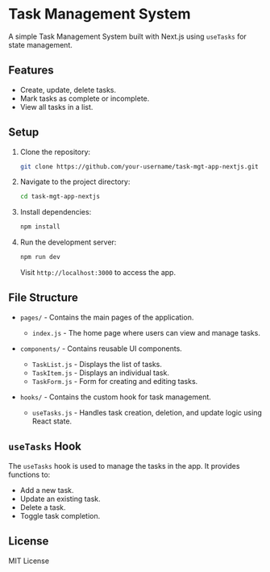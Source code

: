 # Task Management System

A simple Task Management System built with Next.js using `useTasks` for state management.

## Features
- Create, update, delete tasks.
- Mark tasks as complete or incomplete.
- View all tasks in a list.

## Setup

1. Clone the repository:
   ```bash
   git clone https://github.com/your-username/task-mgt-app-nextjs.git
   ```

2. Navigate to the project directory:
   ```bash
   cd task-mgt-app-nextjs
   ```

3. Install dependencies:
   ```bash
   npm install
   ```

4. Run the development server:
   ```bash
   npm run dev
   ```

   Visit `http://localhost:3000` to access the app.

## File Structure

- `pages/` - Contains the main pages of the application.
  - `index.js` - The home page where users can view and manage tasks.
  
- `components/` - Contains reusable UI components.
  - `TaskList.js` - Displays the list of tasks.
  - `TaskItem.js` - Displays an individual task.
  - `TaskForm.js` - Form for creating and editing tasks.

- `hooks/` - Contains the custom hook for task management.
  - `useTasks.js` - Handles task creation, deletion, and update logic using React state.

## `useTasks` Hook

The `useTasks` hook is used to manage the tasks in the app. It provides functions to:
- Add a new task.
- Update an existing task.
- Delete a task.
- Toggle task completion.

## License

MIT License

